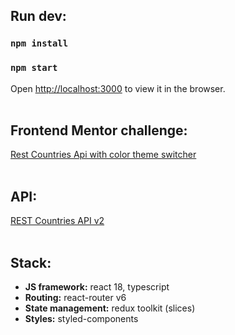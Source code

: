 ## Run dev:
### `npm install`
### `npm start`
Open [http://localhost:3000](http://localhost:3000) to view it in the browser.<br><br>
## Frontend Mentor challenge:
[Rest Countries Api with color theme switcher](https://www.frontendmentor.io/challenges/rest-countries-api-with-color-theme-switcher-5cacc469fec04111f7b848ca)<br><br>
## API:
[REST Countries API v2](https://restcountries.com/)<br><br>
## Stack:
- **JS framework:** react 18, typescript
- **Routing:** react-router v6
- **State management:** redux toolkit (slices)
- **Styles:** styled-components